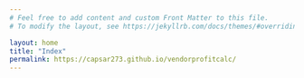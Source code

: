```yaml
---
# Feel free to add content and custom Front Matter to this file.
# To modify the layout, see https://jekyllrb.com/docs/themes/#overriding-theme-defaults

layout: home
title: "Index"
permalink: https://capsar273.github.io/vendorprofitcalc/
---
```

